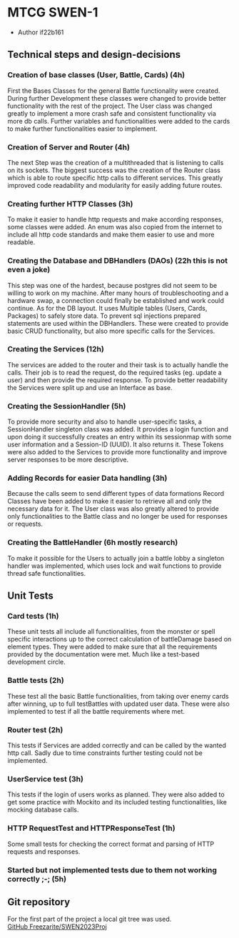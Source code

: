 # MTCG SWEN-1
- Author if22b161

## Technical steps and design-decisions
### Creation of base classes (User, Battle, Cards) (4h)
First the Bases Classes for the general Battle functionality were created.
During further Development these classes were changed to provide better functionality with the rest of the project.
The User class was changed greatly to implement a more crash safe and consistent functionality via more db calls.
Further variables and functionalities were added to the cards to make further functionalities easier to implement.
### Creation of Server and Router (4h)
The next Step was the creation of a multithreaded that is listening to calls on its sockets.
The biggest success was the creation of the Router class which is able to route specific http calls to different services.
This greatly improved code readability and modularity for easily adding future routes.
### Creating further HTTP Classes (3h)
To make it easier to handle http requests and make according responses, some classes were added. An enum was also copied from the internet to
include all http code standards and make them easier to use and more readable.
### Creating the Database and DBHandlers (DAOs) (22h this is not even a joke)
This step was one of the hardest, because postgres did not seem to be willing to work on my machine. After many hours of troubleschooting and a hardware swap,
a connection could finally be established and work could continue. As for the DB layout. It uses Multiple tables (Users, Cards, Packages) to safely store data.
To prevent sql injections prepared statements are used within the DBHandlers. These were created to provide basic CRUD functionality, but also more specific calls for the Services.
### Creating the Services (12h)
The services are added to the router and their task is to actually handle the calls. Their job is to read the request, do the required tasks (eg. update a user)
and then provide the required response. To provide better readability the Services were split up and use an Interface as base.
### Creating the SessionHandler (5h)
To provide more security and also to handle user-specific tasks, a SessionHandler singleton class was added. It provides a login function and upon
doing it successfully creates an entry within its sessionmap with some user information and a Session-ID (UUID). It also returns it.
These Tokens were also added to the Services to provide more functionality and improve server responses to be more descriptive.
### Adding Records for easier Data handling (3h)
Because the calls seem to send different types of data formations Record Classes have been added to make it easier to retrieve all and only the necessary data for it.
The User class was also greatly altered to provide only functionalities to the Battle class and no longer be used for responses or requests.
### Creating the BattleHandler (6h mostly research)
To make it possible for the Users to actually join a battle lobby a singleton handler was implemented, which uses lock and wait functions to provide thread safe
functionalities.
## Unit Tests
### Card tests (1h)
These unit tests all include all functionalities, from the monster or spell specific interactions up to the correct calculation of battleDamage based on element types.
They were added to make sure that all the requirements provided by the documentation were met. Much like a test-based development circle.
### Battle tests (2h)
These test all the basic Battle functionalities, from taking over enemy cards after winning, up to full testBattles with updated user data.
These were also implemented to test if all the battle requirements where met.
### Router test (2h)
This tests if Services are added correctly and can be called by the wanted http call. Sadly due to time constraints further testing could not be implemented.
### UserService test (3h)
This tests if the login of users works as planned. They were also added to get some practice with Mockito and its included testing functionalities, like mocking database calls.
### HTTP RequestTest and HTTPResponseTest (1h)
Some small tests for checking the correct format and parsing of HTTP requests and responses.
### Started but not implemented tests due to them not working correctly ;-; (5h)

## Git repository
For the first part of the project a local git tree was used.  
[GitHub Freezarite/SWEN2023Proj](https://github.com/Freezarite/SWEN2023Proj)

 
